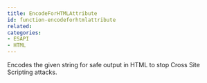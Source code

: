 ```yaml
---
title: EncodeForHTMLAttribute
id: function-encodeforhtmlattribute
related:
categories:
- ESAPI
- HTML
---
```


Encodes the given string for safe output in HTML to stop Cross Site Scripting attacks.
